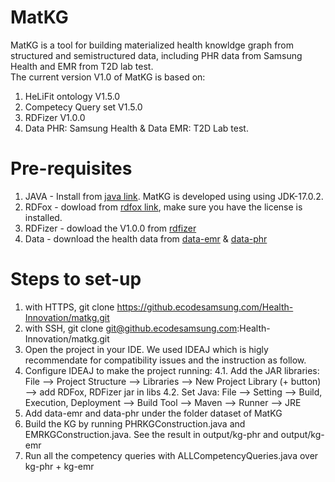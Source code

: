 # MatKG

MatKG is a tool for building materialized health knowldge graph from structured and semistructured data, including PHR data from Samsung Health and EMR from T2D lab test.  
The current version V1.0 of MatKG is based on: 
1. HeLiFit ontology V1.5.0
2. Competecy Query set V1.5.0
3. RDFizer V1.0.0
4. Data PHR: Samsung Health & Data EMR: T2D Lab test.   


# Pre-requisites
1. JAVA - Install from [java link](https://www.java.com/en/download/). MatKG is developed using using JDK-17.0.2.
2. RDFox - dowload from [rdfox link](https://www.oxfordsemantic.tech/downloads), make sure you have the license is installed.
3. RDFizer - dowload the V1.0.0 from [rdfizer]()
4. Data - download the health data from [data-emr]() & [data-phr]()   

# Steps to set-up
1. with HTTPS, git clone https://github.ecodesamsung.com/Health-Innovation/matkg.git
2. with SSH, git clone git@github.ecodesamsung.com:Health-Innovation/matkg.git
3. Open the project in your IDE. We used IDEAJ which is higly recommendate for compatibility issues and the instruction as follow.
4. Configure IDEAJ to make the project running: 
4.1. Add the JAR libraries: File --> Project Structure --> Libraries --> New Project Library (+ button) --> add RDFox, RDFizer jar in libs
4.2. Set Java: File --> Setting --> Build, Execution, Deployment --> Build Tool --> Maven --> Runner --> JRE
5. Add data-emr and data-phr under the folder dataset of MatKG
6. Build the KG by running PHRKGConstruction.java and EMRKGConstruction.java. See the result in output/kg-phr and output/kg-emr 
7. Run all the competency queries with ALLCompetencyQueries.java over kg-phr + kg-emr
